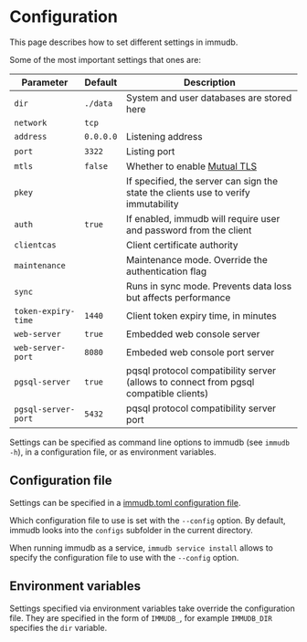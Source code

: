 
# Configuration

This page describes how to set different settings in immudb.

Some of the most important settings that ones are:

| Parameter         | Default | Description                                                                              |
|-------------------|---------|------------------------------------------------------------------------------------------|
| `dir`               | `./data`  | System and user databases are stored here                                                |
| `network`           | `tcp`     |                                                                                          |
| `address`            | `0.0.0.0` | Listening address                                                                        |
| `port`              | `3322`    | Listing port                                                                             |
| `mtls`              | `false`   | Whether to enable [Mutual TLS](https://en.wikipedia.org/wiki/Mutual_authentication#mTLS) |
| `pkey`              |         | If specified, the server can sign the state the clients use to verify immutability       |
| `auth`              | `true`    | If enabled, immudb will require user and password from the client                        |
| `clientcas`         |         | Client certificate authority                                                             |
| `maintenance`       |         | Maintenance mode. Override the authentication flag                                       |
| `sync`              |         | Runs in sync mode. Prevents data loss but affects performance                            |
| `token-expiry-time` | `1440`    | Client token expiry time, in minutes                                                     |
| `web-server`         | `true`   | Embedded web console server                                                     |
| `web-server-port`    | `8080`   | Embeded web console port server                                                     |
| `pgsql-server`    | `true`   | pqsql protocol compatibility server (allows to connect from pgsql compatible clients)                                                     |
| `pgsql-server-port`    | `5432`   | pqsql protocol compatibility server port                                                      |

Settings can be specified as command line options to immudb (see `immudb -h`), in a configuration file, or as environment variables.

<WrappedSection>

## Configuration file

Settings can be specified in a [immudb.toml configuration file](https://raw.githubusercontent.com/codenotary/immudb/master/configs/immudb.toml).

Which configuration file to use is set with the `--config` option. By default, immudb looks into the `configs` subfolder in the current directory.

When running immudb as a service, `immudb service install` allows to specify the configuration file to use with the `--config` option.

</WrappedSection>

<WrappedSection>

## Environment variables

Settings specified via environment variables take override the configuration file. They are specified in the form of `IMMUDB_`, for example `IMMUDB_DIR` specifies the `dir` variable.

</WrappedSection>
